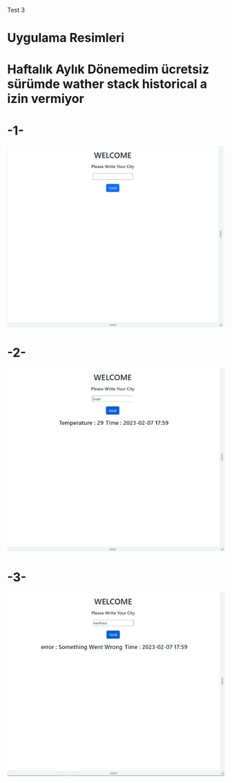 Test 3

# Uygulama Resimleri

# Haftalık Aylık Dönemedim ücretsiz sürümde wather stack historical a izin vermiyor

# -1-

![](sil1.PNG)

# -2-

![](sil2.PNG)

# -3-

![](sil3.PNG)
